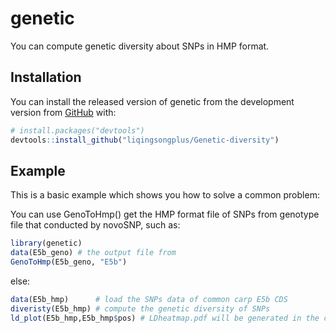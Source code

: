 
<!-- README.md is generated from README.Rmd. Please edit that file -->

# genetic

<!-- badges: start -->
<!-- badges: end -->

You can compute genetic diversity about SNPs in HMP format.

## Installation

You can install the released version of genetic from
the development version from [GitHub](https://github.com/) with:

``` r
# install.packages("devtools")
devtools::install_github("liqingsongplus/Genetic-diversity")
```

## Example

This is a basic example which shows you how to solve a common problem:

You can use GenoToHmp() get the HMP format file of SNPs from genotype file that conducted by novoSNP, such as:
``` r
library(genetic)
data(E5b_geno) # the output file from 
GenoToHmp(E5b_geno, "E5b")
```

else:
``` r
data(E5b_hmp)      # load the SNPs data of common carp E5b CDS   
diveristy(E5b_hmp) # compute the genetic diversity of SNPs
ld_plot(E5b_hmp,E5b_hmp$pos) # LDheatmap.pdf will be generated in the current directory

```
